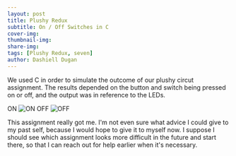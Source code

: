 ```yaml
---
layout: post
title: Plushy Redux
subtitle: On / Off Switches in C
cover-img: 
thumbnail-img: 
share-img: 
tags: [Plushy Redux, seven]
author: Dashiell Dugan
---
```


We used C in order to simulate the outcome of our plushy circut assignment. The results depended on the button and switch being pressed on or off, and the output was in reference to the LEDs.

ON
![ON](https://dashielldugan.github.io/assets/img/ON.jpg)
OFF
![OFF](https://dashielldugan.github.io/assets/img/OFF.jpg)

This assignment really got me. I'm not even sure what advice I could give to my past self, because I would hope to give it to myself now. I suppose I should see which assignment looks more difficult in the future and start there, so that I can reach out for help earlier when it's necessary. 
